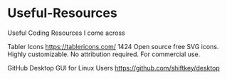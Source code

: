 # Useful-Resources
Useful Coding Resources I come across

	
  Tabler Icons
https://tablericons.com/
1424 Open source free SVG icons. Highly customizable. No attribution required. For commercial use.

  GitHub Desktop GUI for Linux Users
https://github.com/shiftkey/desktop